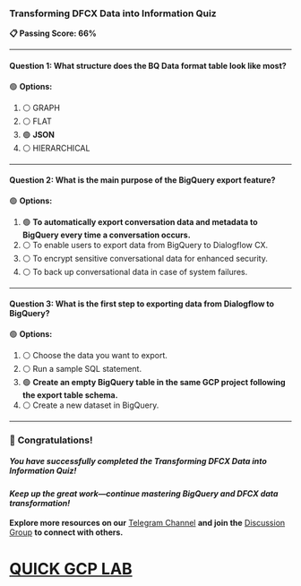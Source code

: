 ### **Transforming DFCX Data into Information Quiz**  

**📋 Passing Score: 66%**  

---

#### **Question 1:** What structure does the BQ Data format table look like most?  

🟢 **Options:**  
1. ⚪ GRAPH  
2. ⚪ FLAT  
3. 🟢 **JSON** 
4. ⚪ HIERARCHICAL  

---  

#### **Question 2:** What is the main purpose of the BigQuery export feature?  

🟢 **Options:**  
1. 🟢 **To automatically export conversation data and metadata to BigQuery every time a conversation occurs.**  
2. ⚪ To enable users to export data from BigQuery to Dialogflow CX.  
3. ⚪ To encrypt sensitive conversational data for enhanced security.  
4. ⚪ To back up conversational data in case of system failures.  

---  

#### **Question 3:** What is the first step to exporting data from Dialogflow to BigQuery?  

🟢 **Options:**  
1. ⚪ Choose the data you want to export.  
2. ⚪ Run a sample SQL statement.  
3. 🟢 **Create an empty BigQuery table in the same GCP project following the export table schema.**  
4. ⚪ Create a new dataset in BigQuery.  

---

### 🎉 **Congratulations!**  
##### *You have successfully completed the Transforming DFCX Data into Information Quiz!*  

#### *Keep up the great work—continue mastering BigQuery and DFCX data transformation!*  

**Explore more resources on our** [Telegram Channel](https://t.me/quickgcplab) **and join the** [Discussion Group](https://t.me/quickgcplabchats) **to connect with others.**  

# [QUICK GCP LAB](https://www.youtube.com/@quickgcplab)  